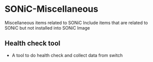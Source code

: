 # SONiC-Miscellaneous
Miscellaneous items related to SONiC
Include items that are related to SONiC but not installed into SONiC Image

## Health check tool
* A tool to do health check and collect data from switch
